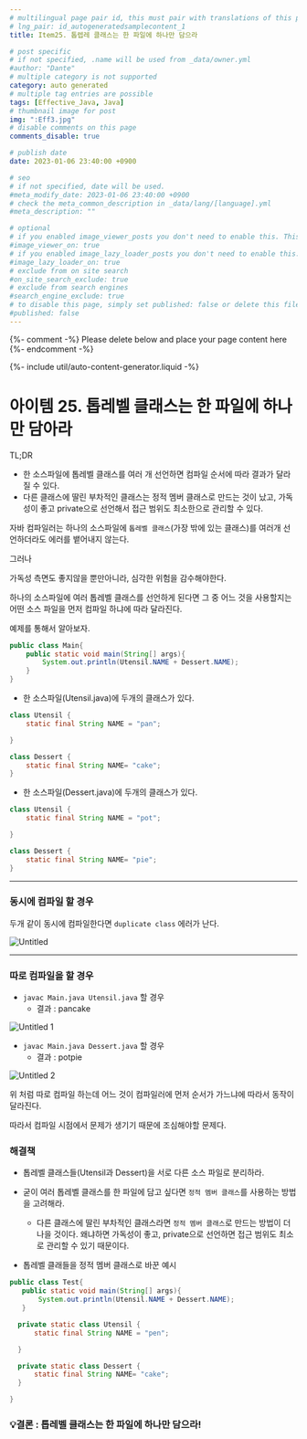 ```yaml
---
# multilingual page pair id, this must pair with translations of this page. (This name must be unique)
# lng_pair: id_autogeneratedsamplecontent_1
title: Item25. 톱렙레 클래스는 한 파일에 하나만 담으라

# post specific
# if not specified, .name will be used from _data/owner.yml
#author: "Dante"
# multiple category is not supported
category: auto generated
# multiple tag entries are possible
tags: [Effective_Java, Java]
# thumbnail image for post
img: ":Eff3.jpg"
# disable comments on this page
comments_disable: true

# publish date
date: 2023-01-06 23:40:00 +0900

# seo
# if not specified, date will be used.
#meta_modify_date: 2023-01-06 23:40:00 +0900
# check the meta_common_description in _data/lang/[language].yml
#meta_description: ""

# optional
# if you enabled image_viewer_posts you don't need to enable this. This is only if image_viewer_posts = false
#image_viewer_on: true
# if you enabled image_lazy_loader_posts you don't need to enable this. This is only if image_lazy_loader_posts = false
#image_lazy_loader_on: true
# exclude from on site search
#on_site_search_exclude: true
# exclude from search engines
#search_engine_exclude: true
# to disable this page, simply set published: false or delete this file
#published: false
---
```

{%- comment -%} Please delete below and place your page content here {%- endcomment -%}

{%- include util/auto-content-generator.liquid -%}

<!-- outline-start -->

# 아이템 25. 톱레벨 클래스는 한 파일에 하나만 담아라

TL;DR

- 한 소스파일에 톱레벨 클래스를 여러 개 선언하면 컴파일 순서에 따라 결과가 달라질 수 있다.
- 다른 클래스에 딸린 부차적인 클래스는 정적 멤버 클래스로 만드는 것이 났고, 가독성이 좋고 private으로 선언해서 접근 범위도 최소한으로 관리할 수 있다.

자바 컴파일러는 하나의 소스파일에 `톱레벨 클래스`(가장 밖에 있는 클래스)를 여러개 선언하더라도 에러를 뱉어내지 않는다.

그러나

가독성 측면도 좋지않을 뿐만아니라, 심각한 위험을 감수해야한다.

하나의 소스파일에 여러 톱레벨 클래스를 선언하게 된다면 그 중 어느 것을 사용할지는 어떤 소스 파일을 먼저 컴파일 하냐에 따라 달라진다.

예제를 통해서 알아보자.

```java
public class Main{
    public static void main(String[] args){
        System.out.println(Utensil.NAME + Dessert.NAME);
    }
}
```

- 한 소스파일(Utensil.java)에 두개의 클래스가 있다.

```java
class Utensil {
    static final String NAME = "pan";

}

class Dessert {
    static final String NAME= "cake";
}
```

- 한 소스파일(Dessert.java)에 두개의 클래스가 있다.

```java
class Utensil {
    static final String NAME = "pot";

}

class Dessert {
    static final String NAME= "pie";
}
```

---

### 동시에 컴파일 할 경우

두개 같이 동시에 컴파일한다면 `duplicate class` 에러가 난다.

![Untitled](https://user-images.githubusercontent.com/56623911/211052529-c7332bc5-c189-401f-a197-f8ad946506d9.png)

---

### 따로 컴파일을 할 경우

- `javac Main.java Utensil.java` 할 경우
  - 결과 : pancake

![Untitled 1](https://user-images.githubusercontent.com/56623911/211052507-d78093b6-7d92-4dfc-b6bf-9ad6992dc4eb.png)

- `javac Main.java Dessert.java` 할 경우
  - 결과  : potpie

![Untitled 2](https://user-images.githubusercontent.com/56623911/211052525-03c550af-8750-4dc4-8bb7-a71ce95b48f2.png)

위 처럼 따로 컴파일 하는데 어느 것이 컴파일러에 먼저 순서가 가느냐에 따라서 동작이 달라진다.

따라서 컴파일 시점에서 문제가 생기기 때문에 조심해야할 문제다.

### 해결책

- 톱레벨 클래스들(Utensil과 Dessert)을 서로 다른 소스 파일로 분리하라.

- 굳이 여러 톱레벨 클래스를 한 파일에 담고 싶다면 `정적 멤버 클래스`를 사용하는 방법을 고려해라.
  - 다른 클래스에 딸린 부차적인 클래스라면 `정적 멤버 클래스`로 만드는 방법이 더 나을 것이다.  왜냐하면 가독성이 좋고, private으로 선언하면 접근 범위도 최소로 관리할 수 있기 때문이다.

- 톱레벨 클래들을 정적 멤버 클래스로 바꾼 예시

```java
public class Test{
   public static void main(String[] args){
       System.out.println(Utensil.NAME + Dessert.NAME);
   }

  private static class Utensil {
      static final String NAME = "pen";

  }

  private static class Dessert {
      static final String NAME= "cake";
  }

}
```



### 💡결론 : 톱레벨 클래스는 한 파일에 하나만 담으라!



<!-- outline-end -->

